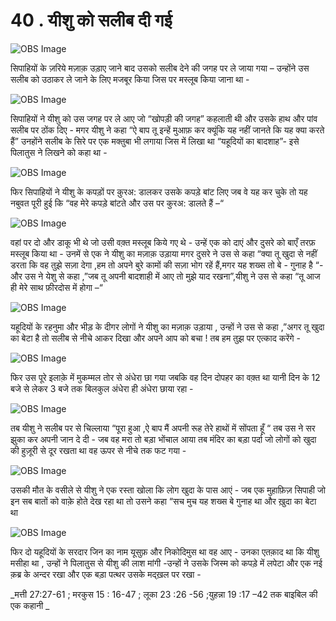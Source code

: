 # 40 . यीशु को सलीब दी गई  

![OBS Image](https://cdn.door43.org/obs/jpg/360px/obs-en-40-01.jpg)

 सिपाहियों के ज़रिये मज़ाक़ उड़ाए जाने बाद उसको सलीब देने की जगह पर ले जाया गया – उन्होंने उस सलीब को उठाकर ले जाने के लिए मजबूर किया जिस पर मस्लूब किया जाना था - 

![OBS Image](https://cdn.door43.org/obs/jpg/360px/obs-en-40-02.jpg)

सिपाहियों ने यीशु को उस जगह पर ले आए जो “खोपड़ी की जगह” कहलाती थी और उसके हाथ और पांव सलीब पर ठोंक दिए - मगर यीशु ने कहा “ऐ बाप तू इन्हें मुआफ़ कर क्यूंकि यह नहीं जानते कि यह क्या करते हैं” उनहोंने सलीब के सिरे पर एक मक्तुबा भी लगाया जिस में लिखा था “यहूदियों का बादशाह”- इसे पिलातुस ने लिखने को कहा था -   

![OBS Image](https://cdn.door43.org/obs/jpg/360px/obs-en-40-03.jpg)

फिर सिपाहियों ने यीशु के कपड़ों पर क़ुरअ:  डालकर उसके कपड़े बांट लिए जब वे यह कर चुके तो यह नबुवत पूरी हुई कि “वह मेरे कपड़े बांटते और उस पर कुरअ:  डालते हैं –“  

![OBS Image](https://cdn.door43.org/obs/jpg/360px/obs-en-40-04.jpg)

वहां पर दो और डाकू भी थे जो उसी वक़्त मस्लूब किये गए थे - उन्हें एक को दाएं और दुसरे को बाएँ तरफ़    मस्लूब किया था - उनमें से एक ने यीशु का मज़ाक़ उड़ाया मगर दुसरे ने उस से कहा “क्या तू खुदा से नहीं डरता कि वह तुझे सज़ा देगा ,हम तो अपने बुरे कामों की सज़ा भोग रहें हैं,मगर यह शख्स तो बे - गुनाह है “-और उस ने येशु से कहा ,”जब तू अपनी बादशाही में आए तो मुझे याद रखना”,यीशु ने उस से कहा “तू आज ही मेरे साथ फ़ीरदोस में होगा –“ 

![OBS Image](https://cdn.door43.org/obs/jpg/360px/obs-en-40-05.jpg)

यहूदियों के रहनुमा और भीड़ के दीगर लोगों ने यीशु का मज़ाक़ उड़ाया , उन्हों ने उस से कहा ,”अगर तू खुदा का बेटा है तो सलीब से नीचे आकर दिखा और अपने आप को बचा ! तब हम तुझ पर एत्काद करेंगे -   

![OBS Image](https://cdn.door43.org/obs/jpg/360px/obs-en-40-06.jpg)

फिर उस पूरे इलाक़े में मुकम्मल तोर से अंधेरा छा गया जबकि वह दिन दोपहर का वक़्त था यानी दिन के 12 बजे से लेकर 3 बजे तक बिलकुल अंधेरा ही अंधेरा छाया रहा -

![OBS Image](https://cdn.door43.org/obs/jpg/360px/obs-en-40-07.jpg)

तब यीशु ने सलीब पर से चिल्लाया “पूरा हुआ ,ऐ बाप मैं अपनी रूह तेरे हाथों में सोंपता हूँ “ तब उस ने सर झुका कर अपनी जान दे दी - जब वह मरा तो बड़ा भोंचाल आया तब मंदिर का बड़ा पर्दा जो लोगों को खुदा की हुज़ूरी से दूर रखता था वह ऊपर से नीचे तक फट गया -  

![OBS Image](https://cdn.door43.org/obs/jpg/360px/obs-en-40-08.jpg)

उसकी मौत के वसीले से यीशु ने एक रस्ता खोला कि लोग खुदा के पास आएं - जब एक मुहाफ़िज़ सिपाही जो इन सब बातों को वाक़े होते देख रहा था तो उसने कहा “सच मुच यह शख्स बे गुनाह था और ख़ुदा का बेटा था 

![OBS Image](https://cdn.door43.org/obs/jpg/360px/obs-en-40-09.jpg)

फिर दो यहूदियों के सरदार जिन का नाम यूसुफ़ और निकोदिमुस था वह आए - उनका एतक़ाद था कि यीशु मसीहा था , उन्हों ने पिलातुस से यीशु की लाश मांगी -उन्हों ने उसके जिस्म को कपड़े में लपेटा और एक नई  क़ब्र के अन्दर रखा और एक बड़ा पत्थर उसके मद्ख़ल पर रखा -  

_मत्ती 27:27-61 ; मरकुस 15 : 16-47 ; लूका 23 :26 -56 ;युहन्ना 19 :17 –42 तक बाइबिल की एक कहानी _